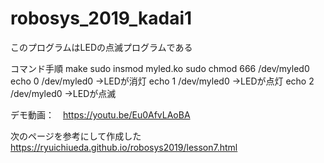 # robosys_2019_kadai1

このプログラムはLEDの点滅プログラムである


コマンド手順
 make
 sudo insmod myled.ko
 sudo chmod 666 /dev/myled0
 echo 0 /dev/myled0 →LEDが消灯
 echo 1 /dev/myled0 →LEDが点灯
 echo 2 /dev/myled0 →LEDが点滅


デモ動画：　https://youtu.be/Eu0AfvLAoBA


次のページを参考にして作成した
https://ryuichiueda.github.io/robosys2019/lesson7.html

